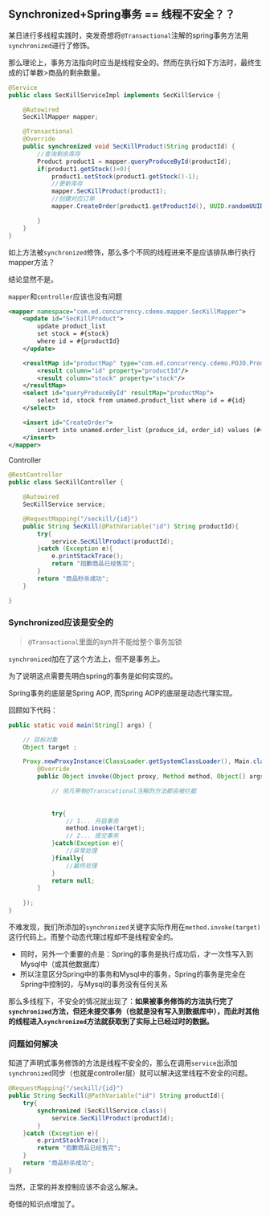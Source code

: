 ## Synchronized+Spring事务 == 线程不安全？？

某日进行多线程实践时，突发奇想将`@Transactional`注解的spring事务方法用`synchronized`进行了修饰。

那么理论上，事务方法指向时应当是线程安全的。然而在执行如下方法时，最终生成的订单数>商品的剩余数量。

```java
@Service
public class SecKillServiceImpl implements SecKillService {

    @Autowired
    SecKillMapper mapper;

    @Transactional
    @Override
    public synchronized void SecKillProduct(String productId) {
        //查询剩余库存
        Product product1 = mapper.queryProduceById(productId);
        if(product1.getStock()>0){
            product1.setStock(product1.getStock()-1);
            //更新库存
            mapper.SecKillProduct(product1);
            //创建对应订单
            mapper.CreateOrder(product1.getProductId(), UUID.randomUUID().toString().substring(0, 25));

        }
    }
}
```

如上方法被`synchronized`修饰，那么多个不同的线程进来不是应该排队串行执行mapper方法？

结论显然不是。

`mapper`和`controller`应该也没有问题

```xml
<mapper namespace="com.ed.concurrency.cdemo.mapper.SecKillMapper">
    <update id="SecKillProduct">
        update product_list
        set stock = #{stock}
        where id = #{productId}
    </update>

    <resultMap id="productMap" type="com.ed.concurrency.cdemo.POJO.Product">
        <result column="id" property="productId"/>
        <result column="stock" property="stock"/>
    </resultMap>
    <select id="queryProduceById" resultMap="productMap">
        select id, stock from unamed.product_list where id = #{id}
    </select>

    <insert id="CreateOrder">
        insert into unamed.order_list (produce_id, order_id) values (#{productId}, #{orderId})
    </insert>
</mapper>
```

Controller

```java
@RestController
public class SecKillController {

    @Autowired
    SecKillService service;

    @RequestMapping("/seckill/{id}")
    public String SecKill(@PathVariable("id") String productId){
        try{
            service.SecKillProduct(productId);
        }catch (Exception e){
            e.printStackTrace();
            return "抱歉商品已经售完";
        }
        return "商品秒杀成功";
    }

}
```

### Synchronized应该是安全的

> `@Transactional`里面的syn并不能给整个事务加锁

`synchronized`加在了这个方法上，但不是事务上。

为了说明这点需要先明白spring的事务是如何实现的。

Spring事务的底层是Spring AOP, 而Spring AOP的底层是动态代理实现。

回顾如下代码：

```java
public static void main(String[] args) {

    // 目标对象
    Object target ;

    Proxy.newProxyInstance(ClassLoader.getSystemClassLoader(), Main.class, new InvocationHandler() {
        @Override
        public Object invoke(Object proxy, Method method, Object[] args) throws Throwable {

            // 但凡带有@Transcational注解的方法都会被拦截
			
            
			try{
                // 1... 开启事务
                method.invoke(target);
                // 2... 提交事务
            }catch(Exception e){
                //异常处理
            }finally{
                //最终处理
            }
            return null;
        }
        
    });
}
```
不难发现，我们所添加的`synchronized`关键字实际作用在`method.invoke(target)`这行代码上。而整个动态代理过程却不是线程安全的。

- 同时，另外一个重要的点是：Spring的事务是执行成功后，才一次性写入到Mysql中（或其他数据库）
- 所以注意区分Spring中的事务和Mysql中的事务，Spring的事务是完全在Spring中控制的，与Mysql的事务没有任何关系

那么多线程下，不安全的情况就出现了：**如果被事务修饰的方法执行完了`synchronized`方法，但还未提交事务（也就是没有写入到数据库中），而此时其他的线程进入`synchronized`方法就获取到了实际上已经过时的数据。**

### 问题如何解决

知道了声明式事务修饰的方法是线程不安全的，那么在调用`service`出添加`synchronized`同步（也就是controller层）就可以解决这里线程不安全的问题。

```java
@RequestMapping("/seckill/{id}")
public String SecKill(@PathVariable("id") String productId){
    try{
        synchronized (SecKillService.class){
            service.SecKillProduct(productId);
        }
    }catch (Exception e){
        e.printStackTrace();
        return "抱歉商品已经售完";
    }
    return "商品秒杀成功";
}
```

当然，正常的并发控制应该不会这么解决。







奇怪的知识点增加了。




